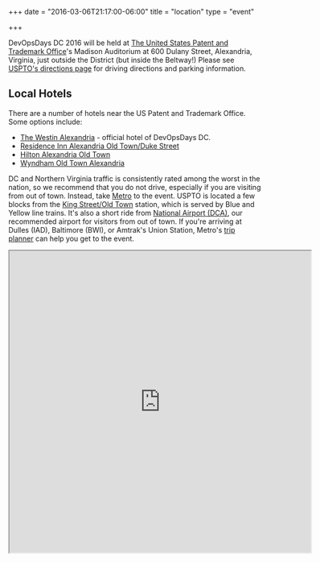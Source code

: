 +++
date = "2016-03-06T21:17:00-06:00"
title = "location"
type = "event"

+++

DevOpsDays DC 2016 will be held at [The United States Patent and Trademark
Office](http://www.uspto.gov/)'s Madison Auditorium at 600 Dulany Street,
Alexandria, Virginia, just outside the District (but inside the Beltway!) Please
see [USPTO's directions
page](http://www.uspto.gov/about/contacts/locations/directions.jsp) for driving
directions and parking information.

## Local Hotels

There are a number of hotels near the US Patent and Trademark Office.  Some
options include:

* [The Westin Alexandria](http://www.westinalexandria.com/) - official hotel of
DevOpsDays DC.
* [Residence Inn Alexandria Old Town/Duke Street](http://www.marriott.com/hotels/travel/wasdk-residence-inn-alexandria-old-town-duke-street/)
* [Hilton Alexandria Old Town](http://www3.hilton.com/en/hotels/virginia/hilton-alexandria-old-town-DCAOTHF/index.html)
* [Wyndham Old Town Alexandria](https://www.extraholidays.com/washington-dc/wyndham-old-town-alexandria.aspx)

DC and Northern Virginia traffic is consistently rated among the worst in the
nation, so we recommend that you do not drive, especially if you are visiting
from out of town. Instead, take [Metro](http://www.wmata.com/) to the event.
USPTO is located a few blocks from the [King Street/Old
Town](http://www.wmata.com/rail/station_detail.cfm?station_id=48) station, which
is served by Blue and Yellow line trains. It's also a short ride from [National
Airport (DCA)](http://www.flyreagan.com/dca/reagan-national-airport), our
recommended airport for visitors from out of town. If you're arriving at Dulles
(IAD), Baltimore (BWI), or Amtrak's Union Station, Metro's [trip
planner](http://wmata.com/rider_tools/tripplanner/tripplanner_form_solo.cfm) can
help you get to the event.

<iframe src="https://mapsengine.google.com/map/u/1/embed?mid=zcit-DtM63bw.kAZtQP3FPqW8" width="600" height="600"></iframe>
